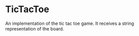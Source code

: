 # TicTacToe

An implementation of the tic tac toe game. It receives a string representation of the board.
